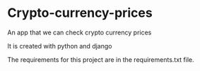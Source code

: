 # Crypto-currency-prices
An app that we can check crypto currency prices

It is created with python and django

The requirements for this project are in the requirements.txt file.
